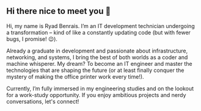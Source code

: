 ## Hi there nice to meet you 👋

Hi, my name is Ryad Benrais. I’m an IT development technician undergoing a transformation – kind of like a constantly updating code (but with fewer bugs, I promise! 😉).

Already a graduate in development and passionate about infrastructure, networking, and systems, I bring the best of both worlds as a coder and machine whisperer. My dream? To become an IT engineer and master the technologies that are shaping the future (or at least finally conquer the mystery of making the office printer work every time!).

Currently, I’m fully immersed in my engineering studies and on the lookout for a work-study opportunity. If you enjoy ambitious projects and nerdy conversations, let's connect!
